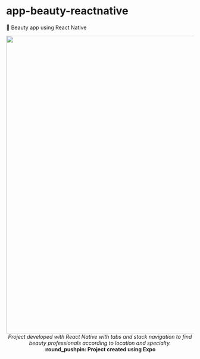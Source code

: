 # app-beauty-reactnative
💄 Beauty app using React Native

<div align="center">

<img src="https://i.ibb.co/30x6S88/beauty.png" width="800px"> 
</br>
<i> Project developed with React Native with tabs and stack navigation to find beauty professionals according to location and specialty.


 </i>
</br>
<b> :round_pushpin:	 Project created using Expo
</b>
